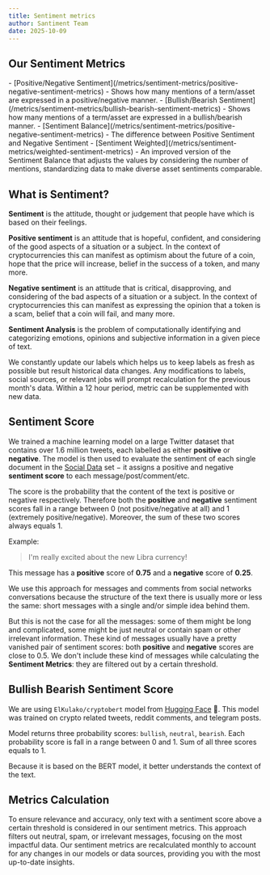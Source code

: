 ```yaml
---
title: Sentiment metrics 
author: Santiment Team 
date: 2025-10-09
---
```



## Our Sentiment Metrics

<Resource>
- [Positive/Negative Sentiment](/metrics/sentiment-metrics/positive-negative-sentiment-metrics) - Shows how many mentions of a term/asset are expressed in a
positive/negative manner.
- [Bullish/Bearish Sentiment](/metrics/sentiment-metrics/bullish-bearish-sentiment-metrics) - Shows how many mentions of a term/asset are expressed in a
bullish/bearish manner.
- [Sentiment Balance](/metrics/sentiment-metrics/positive-negative-sentiment-metrics) - The difference between Positive Sentiment and Negative Sentiment 
- [Sentiment Weighted](/metrics/sentiment-metrics/weighted-sentiment-metrics) - An improved version of the Sentiment Balance that adjusts the values by considering the number of mentions, standardizing data to make diverse asset sentiments comparable. 
</Resource>

## What is Sentiment?

**Sentiment** is the attitude, thought or judgement that people have which is
based on their feelings.

**Positive sentiment** is an attitude that is hopeful, confident, and considering
of the good aspects of a situation or a subject. In the context of cryptocurrencies
this can manifest as optimism about the future of a coin, hope that the price will
increase, belief in the success of a token, and many more.

**Negative sentiment** is an attitude that is critical, disapproving, and
considering of the bad aspects of a situation or a subject. In the context of
cryptocurrencies this can manifest as expressing the opinion that a token is a scam,
belief that a coin will fail, and many more.

**Sentiment Analysis** is the problem of computationally identifying and
categorizing emotions, opinions and subjective information in a given piece of
text.


<Notebox type="note">
We constantly update our labels
which helps us to keep labels as fresh as possible but result historical data
changes. Any modifications to labels, social sources, or relevant jobs will
prompt recalculation for the previous month's data. Within a 12 hour period,
metric can be supplemented with new data.
</Notebox>

## Sentiment Score

We trained a machine learning model on a large Twitter dataset that contains
over 1.6 million tweets, each labelled as either **positive** or **negative**. 
The model is then used to evaluate the sentiment of each single document in the
[Social Data](/metrics/details/social-data) set $-$ it assigns a positive and negative
**sentiment score** to each message/post/comment/etc. 

The score is the probability that the content of the text is positive or
negative respectively. Therefore both the **positive** and **negative** sentiment
scores fall in a range between 0 (not positive/negative at all) and 1 (extremely
positive/negative). Moreover, the sum of these two scores always equals 1.

Example:

> I'm really excited about the new Libra currency!

This message has a **positive** score of **0.75** and a **negative** score of
**0.25**.

We use this approach for messages and comments from social networks
conversations because the structure of the text there is usually more or less
the same: short messages with a single and/or simple idea behind them.

But this is not the case for all the messages: some of them might be long and
complicated, some might be just neutral or contain spam or other irrelevant
information. These kind of messages usually have a pretty vanished pair of
sentiment scores: both **positive** and **negative** scores are close to 0.5.
We don't include these kind of messages while calculating the **Sentiment
Metrics**: they are filtered out by a certain threshold.

## Bullish Bearish Sentiment Score

We are using `ElKulako/cryptobert` model from [Hugging Face](https://huggingface.co/) 🤗. This model was trained on crypto related tweets, reddit comments, and telegram posts.

Model returns three probability scores: `bullish`, `neutral`, `bearish`. Each probability score is fall in a range between 0 and 1. Sum of all three scores equals to 1.

Because it is based on the BERT model, it better understands the context of the text.

## Metrics Calculation

To ensure relevance and accuracy, only text with a sentiment score above a
certain threshold is considered in our sentiment metrics. This approach filters
out neutral, spam, or irrelevant messages, focusing on the most impactful data.
Our sentiment metrics are recalculated monthly to account for any changes in
our models or data sources, providing you with the most up-to-date insights.
